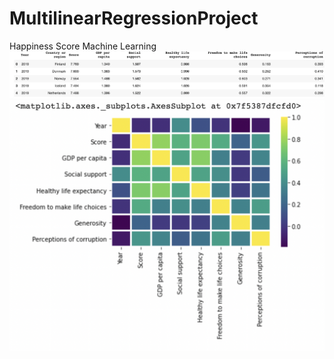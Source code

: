 # MultilinearRegressionProject
</h1>Happiness Score Machine Learning</h1>
<img src="https://github.com/iwang1959/MultilinearRegressionProject/blob/main/Table.png">
<img src="https://github.com/iwang1959/MultilinearRegressionProject/blob/main/Matplot.png">
